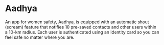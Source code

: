 # Aadhya
An app for women safety, Aadhya, is equipped with an automatic shout (scream) feature that notifies 10 pre-saved contacts and other users within a 10-km radius. Each user is authenticated using an Identity card so you can feel safe no matter where you are.
